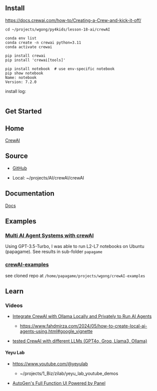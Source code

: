 
## Install
https://docs.crewai.com/how-to/Creating-a-Crew-and-kick-it-off/

```
cd ~/projects/wgong/py4kids/lesson-18-ai/crewAI

conda env list
conda create -n crewai python=3.11
conda activate crewai

pip install crewai
pip install 'crewai[tools]'

pip install notebook  # use env-specific notebook
pip show notebook
Name: notebook
Version: 7.2.0

```

install log:
```

```

## Get Started
## Home

[CrewAI](https://www.crewai.com/)

## Source
- [GitHub](https://github.com/joaomdmoura/crewai/)

- Local: ~/projects/AI/crewAI/crewAI

## Documentation

[Docs](https://docs.crewai.com/)

## Examples
### [Multi AI Agent Systems with crewAI](https://learn.deeplearning.ai/accomplishments/4b3aa14f-a48b-43f0-ab53-7c5e9de3ef0e)

Using GPT-3.5-Turbo, I was able to run L2-L7 notebooks on Ubuntu (papagame). See results in sub-folder `papagame`

### [crewAI-examples](https://github.com/joaomdmoura/crewAI-examples/tree/main)

see cloned repo at `/home/papagame/projects/wgong/crewAI-examples`


## Learn

### Videos


- [Integrate CrewAI with Ollama Locally and Privately to Run AI Agents](https://www.youtube.com/watch?v=_5_QHE3p8EA)
    - https://www.fahdmirza.com/2024/05/how-to-create-local-ai-agents-using.html#google_vignette
    

- [tested CrewAI with different LLMs (GPT4o, Groq, Llama3, Ollama)](https://youtu.be/3jFux2ICDF4?si=IGT4mhu_ohfDsso4)

#### Yeyu Lab
- https://www.youtube.com/@yeyulab
    - ~/projects/1_Biz/zilab/yeyu_lab_youtube_demos

- [AutoGen's Full Function UI Powered by Panel](https://yeyu.substack.com/p/autogens-full-function-ui-powered)
